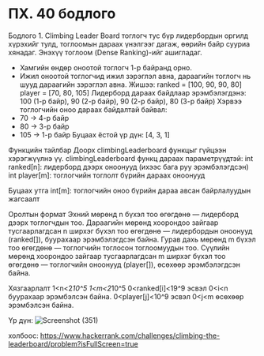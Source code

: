 # ПХ. 40 бодлого

Бодлого 1. Climbing Leader Board
тоглогч тус бүр лидербордын оргилд хүрэхийг тулд, тоглоомын дараах үнэлгээг дагаж, өөрийн байр сууриа хянадаг. Энэхүү тоглоом  (Dense Ranking)-ийг ашигладаг.
 - Хамгийн өндөр оноотой тоглогч 1-р байранд орно.
 - Ижил оноотой тоглогчид ижил зэрэглэл авна, дараагийн тоглогч нь шууд дараагийн зэрэглэл авна.
Жишээ:
 ranked = [100, 90, 90, 80]
 player = [70, 80, 105]
Лидерборд дараах байдлаар эрэмбэлэгдэнэ:
100 (1-р байр), 90 (2-р байр), 90 (2-р байр), 80 (3-р байр) 
Хэрвээ тоглогчийн оноо дараах байдалтай байвал:
  - 70 → 4-р байр
  - 80 → 3-р байр
  - 105 → 1-р байр
Буцаах ёстой үр дүн: [4, 3, 1]

 Функцийн тайлбар
Доорх climbingLeaderboard функцыг гүйцээн хэрэгжүүлнэ үү.
climbingLeaderboard функц дараах параметрүүдтэй:
int ranked[n]: лидерборд дээрх оноонууд (ихээс бага руу эрэмбэлэгдсэн)
int player[m]: тоглогчийн тоглолт бүрийн дараах оноонууд

Буцаах утга
int[m]: тоглогчийн оноо бүрийн дараа авсан байрлалуудын жагсаалт

 Оролтын формат
Эхний мөрөнд n бүхэл тоо өгөгдөнө — лидерборд дээрх тоглогчдын тоо.
Дараагийн мөрөнд хоорондоо зайгаар тусгаарлагдсан n ширхэг бүхэл тоо өгөгдөнө — лидербордын оноонууд (ranked[]), буурахаар эрэмбэлэгдсэн байна.
Гурав дахь мөрөнд m бүхэл тоо өгөгдөнө — тоглогчийн тоглосон тоглоомуудын тоо.
Сүүлийн мөрөнд хоорондоо зайгаар тусгаарлагдсан m ширхэг бүхэл тоо өгөгдөнө — тоглогчийн оноонууд (player[]), өсөхөөр эрэмбэлэгдсэн байна. 

Хязгаарлалт
 1<n<2*10^5
 1<m<2*10^5
 0<ranked[i]<19^9 эсвэл 0<i<n буурахаар эрэмбэлсэн байна.
 0<player[j]<10^9 эсвэл 0<j<m өсөхөөр эрэмбэлсэн байна.

 Үр дүн: 
 ![Screenshot (351)](https://github.com/user-attachments/assets/4c38aba0-1a11-4d72-b19c-f819645cf847)

 холбоос: https://www.hackerrank.com/challenges/climbing-the-leaderboard/problem?isFullScreen=true

